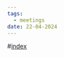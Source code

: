 ```yaml
---
tags:
  - meetings
date: 22-04-2024
---
```

#[index](notes/general-circle/old-gc-meetings/index.md) 
